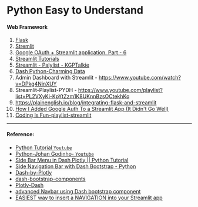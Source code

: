 # Python Easy to Understand

#### Web Framework
1. [Flask](https://github.com/SumonPaul18/flask-python/tree/main)
2. [Stremlit](https://streamlit.io/)
3. [Google OAuth + Streamlit application. Part - 6](https://www.youtube.com/watch?v=WKnnHbS104A)
4. [Streamlit Tutorials](https://www.youtube.com/playlist?list=PL7QI8ORyVSCaejt2LICRQtOTwmPiwKO2n)
5. [Streamlit - Palylist - KGPTalkie](https://www.youtube.com/@KGPTalkie)
6. [Dash Python-Charming Data](https://www.youtube.com/@CharmingData/playlists)
7. Admin Dashboard with Streamlit - https://www.youtube.com/watch?v=DPkg4NinXUY
8. Streamlit-Playlist-PYDH - https://www.youtube.com/playlist?list=PL2VXyKi-KpYtZzm1K8UKnnBzsOCtekhKq
9. https://plainenglish.io/blog/integrating-flask-and-streamlit
10. [How I Added Google Auth To a Streamlit App (It Didn't Go Well)](https://www.youtube.com/watch?v=0M4K53XBsjo)
11. [Coding Is Fun-playlist-streamlit](https://www.youtube.com/@CodingIsFun/playlists)
---
#### Reference:
- [Python Tutorial `Youtube`](https://www.youtube.com/playlist?list=PLJJcOjd3n1ZciR86Tc0y1Z2b2J1Nr9bAB)
- [Python-Johan Godinho- `Youtube`](https://www.youtube.com/@johangodinho/playlists)
- [Side Bar Menu in Dash Plotly || Python Tutorial](https://www.youtube.com/watch?v=_pd-TCvJ8bk)
- [Side Navigation Bar with Dash Bootstrap - Python](https://www.youtube.com/watch?v=ln8dyS2y4Nc)
- [Dash-by-Plotly](https://github.com/Coding-with-Adam/Dash-by-Plotly/tree/master/Bootstrap/Side-Bar)
- [dash-bootstrap-components](https://dash-bootstrap-components.opensource.faculty.ai/docs/components/nav/)
- [Plotly-Dash](https://github.com/DashBookProject/Plotly-Dash)
- [advanced Navbar using Dash bootstrap component](https://www.youtube.com/watch?v=4tyyTWkC-fc)
- [EASIEST way to insert a NAVIGATION into your Streamlit app](https://www.youtube.com/watch?v=hEPoto5xp3k)



